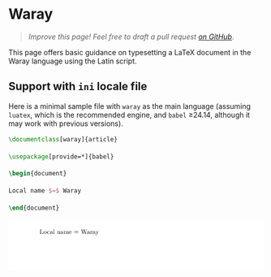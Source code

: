 # Waray

<blockquote>
  <p><em>Improve this page! Feel free to draft a pull request <a href="https://github.com/latex3/babel/tree/docs/docs">on GitHub</a></em>.</p>
</blockquote>

This page offers basic guidance on typesetting a LaTeX document in the
Waray language using the Latin script.

## Support with `ini` locale file

Here is a minimal sample file with `waray` as the main language
(assuming `luatex`, which is the recommended engine, and `babel` ≥24.14,
although it may work with previous versions).

```tex
\documentclass[waray]{article}

\usepackage[provide=*]{babel}

\begin{document}

Local name $=$ Waray

\end{document}
```

![](../media/locale-waray.png)